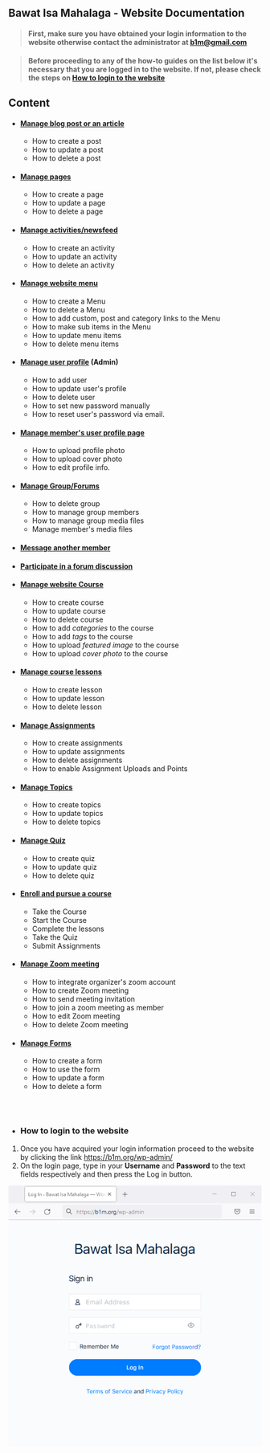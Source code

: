 ## Bawat Isa Mahalaga - Website Documentation

> #### First, make sure you have obtained your login information to the website otherwise contact the administrator at b1m@gmail.com

> #### Before proceeding to any of the how-to guides on the list below it's necessary that you are logged in to the website. If not, please check the steps on [How to login to the website](#how-to-login-to-the-website)

## Content
- #### [Manage blog post or an article](https://github.com/samremonte/b1m/blob/main/manage-posts.md)
	- How to create a post
	- How to update a post
	- How to delete a post

- #### [Manage pages](https://github.com/samremonte/b1m/blob/main/manage-pages.md)
	- How to create a page
	- How to update a page
	- How to delete a page

- #### [Manage activities/newsfeed](https://github.com/samremonte/b1m/blob/main/manage-newsfeed.md)
	- How to create an activity
	- How to update an activity
	- How to delete an activity

- #### [Manage website menu](https://github.com/samremonte/b1m/blob/main/create-menu.md)
	- How to create a Menu
	- How to delete a Menu
	- How to add custom, post and category links to the Menu
	- How to make sub items in the Menu
	- How to update menu items
	- How to delete menu items

- #### [Manage user profile](https://github.com/samremonte/b1m/blob/main/manage-user-profile.md) (Admin)
	- How to add user
	- How to update user's profile
	- How to delete user
	- How to set new password manually
	- How to reset user's password via email.

- #### [Manage member's user profile page](https://github.com/samremonte/b1m/blob/main/manage-user-profile-page.md)
	- How to upload profile photo
	- How to upload cover photo
	- How to edit profile info.
	
- #### [Manage Group/Forums](https://github.com/samremonte/b1m/blob/main/manage-group.md)
	- How to delete group
	- How to manage group members
	- How to manage group media files
	- Manage member's media files
	
- #### [Message another member](https://github.com/samremonte/b1m/blob/main/message-another-member.md)

- #### [Participate in a forum discussion](https://github.com/samremonte/b1m/blob/main/forum-discussion.md)

- #### [Manage website Course](https://github.com/samremonte/b1m/blob/main/manage-website-course.md)
	- How to create course
	- How to update course
	- How to delete course
	- How to add _categories_ to the course
	- How to add _tags_ to the course
	- How to upload _featured image_ to the course
	- How to upload _cover photo_ to the course

- #### [Manage course lessons](https://github.com/samremonte/b1m/blob/main/manage-lessons.md)
	- How to create lesson
	- How to update lesson
	- How to delete lesson

- #### [Manage Assignments](https://github.com/samremonte/b1m/blob/main/manage-assignments.md)
	- How to create assignments
	- How to update assignments
	- How to delete assignments
	- How to enable Assignment Uploads and Points

- #### [Manage Topics](https://github.com/samremonte/b1m/blob/main/manage-topics.md)
	- How to create topics
	- How to update topics
	- How to delete topics

- #### [Manage Quiz](https://github.com/samremonte/b1m/blob/main/manage-quizzes.md)
	- How to create quiz
	- How to update quiz
	- How to delete quiz

- #### [Enroll and pursue a course](https://github.com/samremonte/b1m/blob/main/enroll-pursue-course.md)
	- Take the Course
	- Start the Course
	- Complete the lessons
	- Take the Quiz			
	- Submit Assignments			

- #### [Manage Zoom meeting](https://github.com/samremonte/b1m/blob/main/manage-zoom.md)
	- How to integrate organizer's zoom account
	- How to create Zoom meeting			
	- How to send meeting invitation
	- How to join a zoom meeting as member
	- How to edit Zoom meeting
	- How to delete Zoom meeting

- #### [Manage Forms](https://github.com/samremonte/b1m/blob/main/manage-forms.md)
	- How to create a form
	- How to use the form
	- How to update a form
	- How to delete a form

&nbsp;
&nbsp;
#
- ### How to login to the website
1. Once you have acquired your login information proceed to the website by clicking the link https://b1m.org/wp-admin/
2. On the login page, type in your **Username** and **Password** to the text fields respectively and then press the Log in button.

![Image](/img/1-1-Login.PNG)





